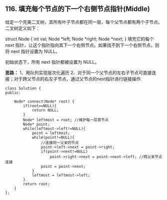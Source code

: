 ## 116. 填充每个节点的下一个右侧节点指针(Middle)
给定一个完美二叉树，其所有叶子节点都在同一层，每个父节点都有两个子节点。二叉树定义如下：

struct Node {
  int val;
  Node *left;
  Node *right;
  Node *next;
}
填充它的每个 next 指针，让这个指针指向其下一个右侧节点。如果找不到下一个右侧节点，则将 next 指针设置为 NULL。

初始状态下，所有 next 指针都被设置为 NULL。

**思路：** 1、用队列实现层次化遍历 2、对于同一个父节点的左右子节点可直接连接；对于跨父节点的右左子节点，通过父节点的next指针进行链接操作.
```
class Solution {
public:
    
    Node* connect(Node* root) {
        if(root==NULL){
            return NULL;
        }
        Node* leftmost = root; //维护每一层首节点
        Node* point;
        while(leftmost->left!=NULL){
            point = leftmost;
            while(point!=NULL){
                //连接同一父亲的节点
                point->left->next = point->right;
                if(point->next!=NULL)
                    point->right->next = point->next->left; //跨父亲节点连接
                point = point->next;
            }
            leftmost = leftmost->left;
        }
        return root;
    }
};
```
